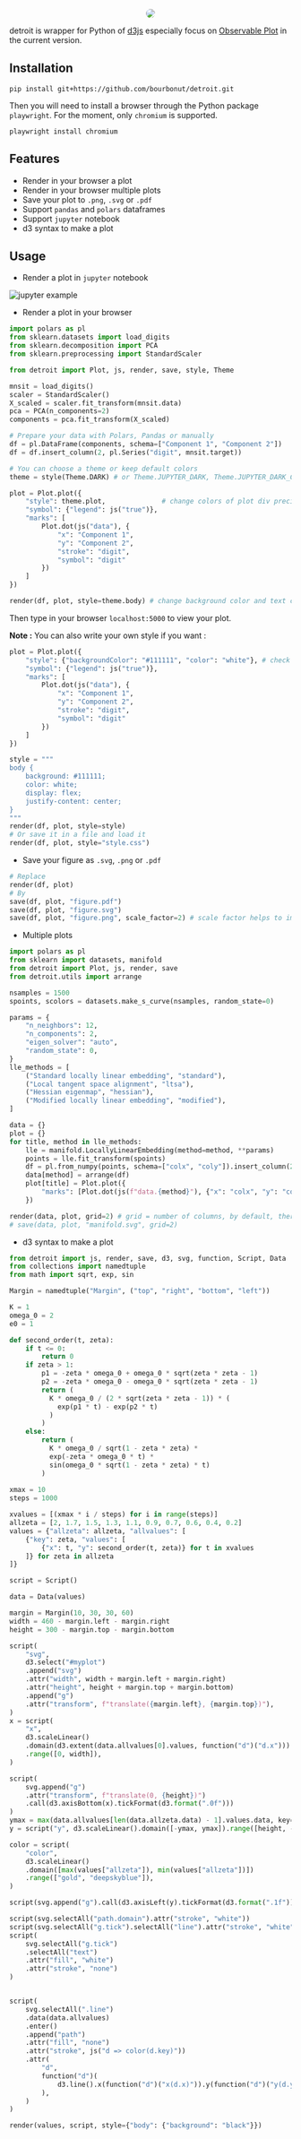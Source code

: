 <p align="center">
    <img style="border-radius:15px" src="docs/logo.png"></img>
</p>

detroit is wrapper for Python of [d3js](https://d3js.org/) especially focus on [Observable Plot](https://observablehq.com/plot/) in the current version.

## Installation

```shell
pip install git+https://github.com/bourbonut/detroit.git
```
Then you will need to install a browser through the Python package `playwright`. For the moment, only `chromium` is supported.
```shell
playwright install chromium
```

## Features

- Render in your browser a plot
- Render in your browser multiple plots
- Save your plot to `.png`, `.svg` or `.pdf`
- Support `pandas` and `polars` dataframes
- Support `jupyter` notebook
- d3 syntax to make a plot

## Usage

- Render a plot in `jupyter` notebook

![jupyter example](docs/jupyter.png)

- Render a plot in your browser

```py
import polars as pl
from sklearn.datasets import load_digits
from sklearn.decomposition import PCA
from sklearn.preprocessing import StandardScaler

from detroit import Plot, js, render, save, style, Theme

mnsit = load_digits()
scaler = StandardScaler()
X_scaled = scaler.fit_transform(mnsit.data)
pca = PCA(n_components=2)
components = pca.fit_transform(X_scaled)

# Prepare your data with Polars, Pandas or manually
df = pl.DataFrame(components, schema=["Component 1", "Component 2"])
df = df.insert_column(2, pl.Series("digit", mnsit.target))

# You can choose a theme or keep default colors
theme = style(Theme.DARK) # or Theme.JUPYTER_DARK, Theme.JUPYTER_DARK_CENTER

plot = Plot.plot({
    "style": theme.plot,              # change colors of plot div precisely
    "symbol": {"legend": js("true")},
    "marks": [
        Plot.dot(js("data"), {
            "x": "Component 1",
            "y": "Component 2",
            "stroke": "digit",
            "symbol": "digit"
        })
    ]
})

render(df, plot, style=theme.body) # change background color and text color
```

Then type in your browser `localhost:5000` to view your plot.

**Note :** You can also write your own style if you want :
```py
plot = Plot.plot({
    "style": {"backgroundColor": "#111111", "color": "white"}, # check Observable Plot documentation
    "symbol": {"legend": js("true")},
    "marks": [
        Plot.dot(js("data"), {
            "x": "Component 1",
            "y": "Component 2",
            "stroke": "digit",
            "symbol": "digit"
        })
    ]
})

style = """
body {
    background: #111111;
    color: white;
    display: flex;
    justify-content: center;
}
"""
render(df, plot, style=style)
# Or save it in a file and load it
render(df, plot, style="style.css")
```

- Save your figure as `.svg`, `.png` or `.pdf`

```py
# Replace
render(df, plot)
# By
save(df, plot, "figure.pdf")
save(df, plot, "figure.svg")
save(df, plot, "figure.png", scale_factor=2) # scale factor helps to improve the quality of the image
```

- Multiple plots

```py
import polars as pl
from sklearn import datasets, manifold
from detroit import Plot, js, render, save
from detroit.utils import arrange

nsamples = 1500
spoints, scolors = datasets.make_s_curve(nsamples, random_state=0)

params = {
    "n_neighbors": 12,
    "n_components": 2,
    "eigen_solver": "auto",
    "random_state": 0,
}
lle_methods = [
    ("Standard locally linear embedding", "standard"),
    ("Local tangent space alignment", "ltsa"),
    ("Hessian eigenmap", "hessian"),
    ("Modified locally linear embedding", "modified"),
]

data = {}
plot = {}
for title, method in lle_methods:
    lle = manifold.LocallyLinearEmbedding(method=method, **params)
    points = lle.fit_transform(spoints)
    df = pl.from_numpy(points, schema=["colx", "coly"]).insert_column(2, pl.Series("color", scolors))
    data[method] = arrange(df)
    plot[title] = Plot.plot({
        "marks": [Plot.dot(js(f"data.{method}"), {"x": "colx", "y": "coly", "stroke": "color"})]
    })

render(data, plot, grid=2) # grid = number of columns, by default, there is only one column
# save(data, plot, "manifold.svg", grid=2)
```

- d3 syntax to make a plot
```py
from detroit import js, render, save, d3, svg, function, Script, Data
from collections import namedtuple
from math import sqrt, exp, sin

Margin = namedtuple("Margin", ("top", "right", "bottom", "left"))

K = 1
omega_0 = 2
e0 = 1

def second_order(t, zeta):
    if t <= 0:
        return 0
    if zeta > 1:
        p1 = -zeta * omega_0 + omega_0 * sqrt(zeta * zeta - 1)
        p2 = -zeta * omega_0 - omega_0 * sqrt(zeta * zeta - 1)
        return (
          K * omega_0 / (2 * sqrt(zeta * zeta - 1)) * (
            exp(p1 * t) - exp(p2 * t)
          )
        )
    else:
        return (
          K * omega_0 / sqrt(1 - zeta * zeta) *
          exp(-zeta * omega_0 * t) *
          sin(omega_0 * sqrt(1 - zeta * zeta) * t)
        )
      
xmax = 10
steps = 1000

xvalues = [(xmax * i / steps) for i in range(steps)]
allzeta = [2, 1.7, 1.5, 1.3, 1.1, 0.9, 0.7, 0.6, 0.4, 0.2]
values = {"allzeta": allzeta, "allvalues": [
    {"key": zeta, "values": [
        {"x": t, "y": second_order(t, zeta)} for t in xvalues
    ]} for zeta in allzeta
]}

script = Script()

data = Data(values)

margin = Margin(10, 30, 30, 60)
width = 460 - margin.left - margin.right
height = 300 - margin.top - margin.bottom

script(
    "svg",
    d3.select("#myplot")
    .append("svg")
    .attr("width", width + margin.left + margin.right)
    .attr("height", height + margin.top + margin.bottom)
    .append("g")
    .attr("transform", f"translate({margin.left}, {margin.top})"),
)
x = script(
    "x",
    d3.scaleLinear()
    .domain(d3.extent(data.allvalues[0].values, function("d")("d.x")))
    .range([0, width]),
)

script(
    svg.append("g")
    .attr("transform", f"translate(0, {height})")
    .call(d3.axisBottom(x).tickFormat(d3.format(".0f")))
)
ymax = max(data.allvalues[len(data.allzeta.data) - 1].values.data, key=lambda d: d["y"])["y"]
y = script("y", d3.scaleLinear().domain([-ymax, ymax]).range([height, -1]).nice())

color = script(
    "color",
    d3.scaleLinear()
    .domain([max(values["allzeta"]), min(values["allzeta"])])
    .range(["gold", "deepskyblue"]),
)

script(svg.append("g").call(d3.axisLeft(y).tickFormat(d3.format(".1f"))))

script(svg.selectAll("path.domain").attr("stroke", "white"))
script(svg.selectAll("g.tick").selectAll("line").attr("stroke", "white"))
script(
    svg.selectAll("g.tick")
    .selectAll("text")
    .attr("fill", "white")
    .attr("stroke", "none")
)


script(
    svg.selectAll(".line")
    .data(data.allvalues)
    .enter()
    .append("path")
    .attr("fill", "none")
    .attr("stroke", js("d => color(d.key)"))
    .attr(
        "d",
        function("d")(
            d3.line().x(function("d")("x(d.x)")).y(function("d")("y(d.y)"))(js("d.values"))
        ),
    )
)

render(values, script, style={"body": {"background": "black"}})
```
